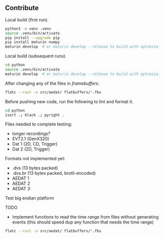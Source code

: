## Contribute

Local build (first run).

```sh
python3 -m venv .venv
source .venv/bin/activate
pip install --upgrade pip
pip install maturin numpy
maturin develop  # or maturin develop --release to build with optimizations
```

Local build (subsequent runs).

```sh
cd python
source .venv/bin/activate
maturin develop  # or maturin develop --release to build with optimizations
```

After changing any of the files in _framebuffers_.

```sh
flatc --rust -o src/aedat/ flatbuffers/*.fbs
```

Before pushing new code, run the following to lint and format it.

```sh
cd python
isort .; black .; pyright .
```

Files needed to complete testing:

-   longer recordings?
-   EVT2.1 (GenX320)
-   Dat 1 (2D, CD, Trigger)
-   Dat 2 (2D, Trigger)

Formats not implemented yet:

-   .dvs (13 bytes packed)
-   .dvs.br (13 bytes packed, brotli-encoded)
-   AEDAT 1
-   AEDAT 2
-   AEDAT 3

Test big endian platform

TODO

-   Implement functions to read the time range from files without generating events (this should speed dup any function that needs the time range)

```sh
flatc --rust -o src/aedat/ flatbuffers/*.fbs
```
